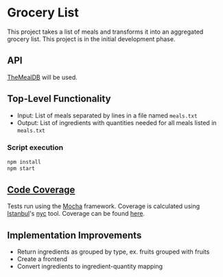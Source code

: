 # Grocery List

This project takes a list of meals and transforms it into an aggregated grocery list. This project is in the initial
development phase.

## API

[TheMealDB](https://www.themealdb.com/api.php) will be used.

## Top-Level Functionality

* Input: List of meals separated by lines in a file named `meals.txt`
* Output: List of ingredients with quantities needed for all meals listed in `meals.txt`

### Script execution

```bash
npm install
npm start
```

## [Code Coverage](https://www.andygnias.com/grocery-list/nyc-lcov-coverage/lcov-report/index.html)

Tests run using the [Mocha](https://mochajs.org/) framework. Coverage is calculated using [Istanbul](https://istanbul.js.org/)'s
[nyc](https://www.npmjs.com/package/nyc) tool. Coverage can be found [here](https://www.andygnias.com/grocery-list/nyc-lcov-coverage/lcov-report/index.html).

## Implementation Improvements

* Return ingredients as grouped by type, ex. fruits grouped with fruits
* Create a frontend
* Convert ingredients to ingredient-quantity mapping
